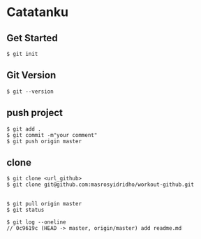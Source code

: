 # Catatanku

## Get Started
```
$ git init
```

## Git Version
```
$ git --version
```

## push project
```
$ git add .
$ git commit -m"your comment"
$ git push origin master
```
## clone 
```
$ git clone <url_github>
$ git clone git@github.com:masrosyidridho/workout-github.git
```
## 
```
$ git pull origin master
$ git status
```

```
$ git log --oneline
// 0c9619c (HEAD -> master, origin/master) add readme.md
```